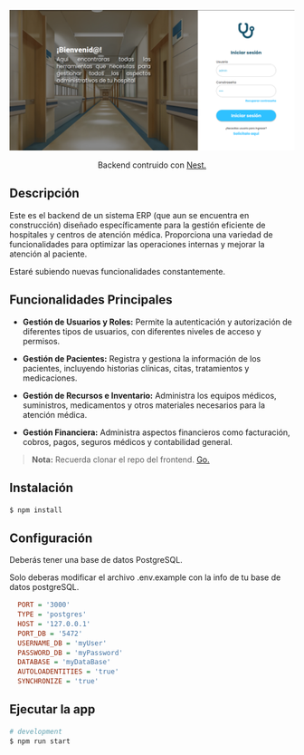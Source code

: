 <p align="center">
  <a href="https://kney28.github.io/" target="blank"><img src="img/erp.png" width="600" alt="Login ERP" /></a>
</p>

  <p align="center">Backend contruido con <a href="https://nestjs.com/">Nest.</a></p>

## Descripción

Este es el backend de un sistema ERP (que aun se encuentra en construcción) diseñado específicamente para la gestión eficiente de hospitales y centros de atención médica. Proporciona una variedad de funcionalidades para optimizar las operaciones internas y mejorar la atención al paciente.

Estaré subiendo nuevas funcionalidades constantemente.

## Funcionalidades Principales

- **Gestión de Usuarios y Roles:** Permite la autenticación y autorización de diferentes tipos de usuarios, con diferentes niveles de acceso y permisos.
  
- **Gestión de Pacientes:** Registra y gestiona la información de los pacientes, incluyendo historias clínicas, citas, tratamientos y medicaciones.

- **Gestión de Recursos e Inventario:** Administra los equipos médicos, suministros, medicamentos y otros materiales necesarios para la atención médica.

- **Gestión Financiera:** Administra aspectos financieros como facturación, cobros, pagos, seguros médicos y contabilidad general.

> **Nota:** Recuerda clonar el repo del frontend. <a href="https://github.com/kney28/erp-demo-frontend">Go.</a>

## Instalación

```bash
$ npm install
```

## Configuración

<p>Deberás tener una base de datos PostgreSQL.</p>
<p>Solo deberas modificar el archivo .env.example con la info de tu base de datos postgreSQL.</p>

```ini
  PORT = '3000'
  TYPE = 'postgres'
  HOST = '127.0.0.1'
  PORT_DB = '5472'
  USERNAME_DB = 'myUser'
  PASSWORD_DB = 'myPassword'
  DATABASE = 'myDataBase'
  AUTOLOADENTITIES = 'true'
  SYNCHRONIZE = 'true'
```

## Ejecutar la app

```bash
# development
$ npm run start
```
